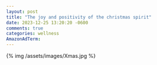```yaml
---
layout: post
title: "The joy and positivity of the christmas spirit"
date: 2023-12-25 13:20:20 -0600
comments: true
categories: wellness
AmazonAdTerm:
---
```

{% img /assets/images/Xmas.jpg %}
